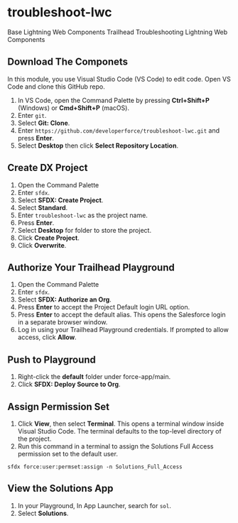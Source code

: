 # troubleshoot-lwc
Base Lightning Web Components Trailhead Troubleshooting Lightning Web Components 

## Download The Componets 
In this module, you use Visual Studio Code (VS Code) to edit code. Open VS Code and clone this GitHub repo.

1. In VS Code, open the Command Palette by pressing **Ctrl+Shift+P** (Windows) or **Cmd+Shift+P** (macOS).
2. Enter `git`.
3. Select **Git: Clone**. 
4. Enter `https://github.com/developerforce/troubleshoot-lwc.git` and press **Enter**.
5. Select **Desktop** then click **Select Repository Location**.

## Create DX Project

1. Open the Command Palette
2. Enter `sfdx`.
3. Select **SFDX: Create Project**. 
4. Select **Standard**.
5. Enter `troubleshoot-lwc` as the project name.
6. Press **Enter**.
7. Select **Desktop** for folder to store the project.
8. Click **Create Project**.
9. Click **Overwrite**.

## Authorize Your Trailhead Playground

1. Open the Command Palette
2. Enter `sfdx`.
3. Select **SFDX: Authorize an Org**.
4. Press **Enter** to accept the Project Default login URL option.
5. Press **Enter** to accept the default alias.
This opens the Salesforce login in a separate browser window.
6. Log in using your Trailhead Playground credentials.
If prompted to allow access, click **Allow**.

## Push to Playground

1. Right-click the **default** folder under force-app/main.
2. Click **SFDX: Deploy Source to Org**.

## Assign Permission Set

1. Click **View**, then select **Terminal**. This opens a terminal window inside Visual Studio Code. The terminal defaults to the top-level directory of the project.
2. Run this command in a terminal to assign the Solutions Full Access permission set to the default user.
```
sfdx force:user:permset:assign -n Solutions_Full_Access
```

## View the Solutions App

1. In your Playground, In App Launcher, search for `sol`.
2. Select **Solutions**.

